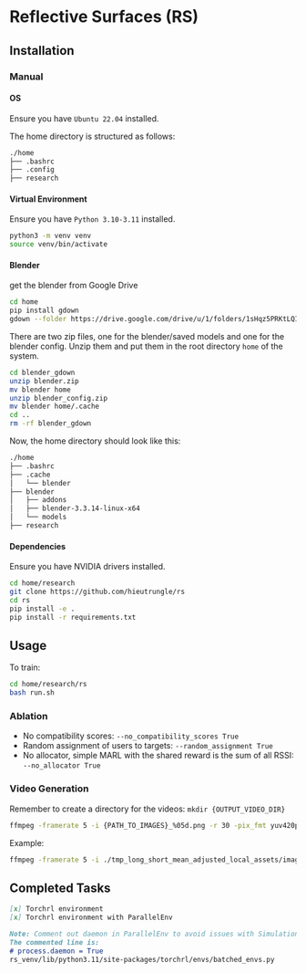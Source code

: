 # Reflective Surfaces (RS)

## Installation

### Manual

#### OS

Ensure you have `Ubuntu 22.04` installed.

The home directory is structured as follows:

```bash
./home
├── .bashrc
├── .config
├── research
```

#### Virtual Environment

Ensure you have `Python 3.10-3.11` installed.

```bash
python3 -m venv venv
source venv/bin/activate
```

#### Blender

get the blender from Google Drive

```bash
cd home
pip install gdown
gdown --folder https://drive.google.com/drive/u/1/folders/1sHqz5PRKtLQI0aEcByzKMyNwIOSG557l
```

There are two zip files, one for the blender/saved models and one for the blender config. Unzip them and put them in the root directory `home` of the system.

```bash
cd blender_gdown
unzip blender.zip
mv blender home
unzip blender_config.zip
mv blender home/.cache
cd ..
rm -rf blender_gdown
```

Now, the home directory should look like this:

```bash
./home
├── .bashrc
├── .cache
│   └── blender
├── blender
│   ├── addons
│   ├── blender-3.3.14-linux-x64
│   └── models
├── research
```

#### Dependencies

Ensure you have NVIDIA drivers installed.

```bash
cd home/research
git clone https://github.com/hieutrungle/rs
cd rs
pip install -e .
pip install -r requirements.txt
```

## Usage

To train:

```bash
cd home/research/rs
bash run.sh
```

### Ablation

- No compatibility scores: `--no_compatibility_scores True`
- Random assignment of users to targets: `--random_assignment True`
- No allocator, simple MARL with the shared reward is the sum of all RSSI: `--no_allocator True`

### Video Generation

Remember to create a directory for the videos: `mkdir {OUTPUT_VIDEO_DIR}`

```bash
ffmpeg -framerate 5 -i {PATH_TO_IMAGES}_%05d.png -r 30 -pix_fmt yuv420p {OUTPUT_VIDEO_PATH}.mp4
```

Example:

```bash
ffmpeg -framerate 5 -i ./tmp_long_short_mean_adjusted_local_assets/images/SAC_Mean_Adjusted__orin__wireless-sigmap-v0__fecc18e6_03-12-2024_17-09-34_0/hallway_L_0_%05d.png -r 30 -pix_fmt yuv420p ./tmp_long_short_mean_adjusted_local_assets/videos/SAC_Mean_Adjusted__orin__wireless-sigmap-v0__fecc18e6_03-12-2024_17-09-34_0.mp4
```

## Completed Tasks

```markdown
[x] Torchrl environment
[x] Torchrl environment with ParallelEnv 
```

```markdown
Note: Comment out daemon in ParallelEnv to avoid issues with Simulation Worker, which is a child process to overcome memory leak of continuous Sionna scene loading.
The commented line is:
# process.daemon = True
rs_venv/lib/python3.11/site-packages/torchrl/envs/batched_envs.py
```
